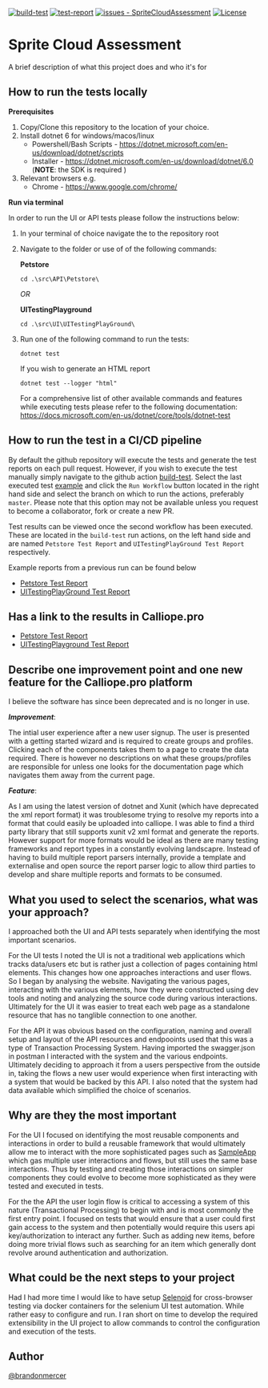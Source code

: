 [![build-test](https://github.com/brandonam/SpriteCloudAssessment/workflows/build-test/badge.svg)](https://github.com/brandonam/SpriteCloudAssessment/actions?query=workflow:"build-test")
[![test-report](https://github.com/brandonam/SpriteCloudAssessment/workflows/test-report/badge.svg)](https://github.com/brandonam/SpriteCloudAssessment/actions?query=workflow:"test-report")
[![issues - SpriteCloudAssessment](https://img.shields.io/github/issues/brandonam/SpriteCloudAssessment)](https://github.com/brandonam/SpriteCloudAssessment/issues)
[![License](https://img.shields.io/badge/License-MIT-blue)](#license)
# Sprite Cloud Assessment

A brief description of what this project does and who it's for

## How to run the tests locally
__Prerequisites__
1. Copy/Clone this repository to the location of your choice.
2. Install dotnet 6 for windows/macos/linux
    - Powershell/Bash Scripts - https://dotnet.microsoft.com/en-us/download/dotnet/scripts
    - Installer - https://dotnet.microsoft.com/en-us/download/dotnet/6.0 (**NOTE**: the SDK is required )
3. Relevant browsers e.g.
    - Chrome - https://www.google.com/chrome/

__Run via terminal__

In order to run the UI or API tests please follow the instructions below:

1. In your terminal of choice navigate the to the repository root
2. Navigate to the folder or use of of the following commands: 

    **Petstore**
    ```
    cd .\src\API\Petstore\
    ```
    _OR_
    
    **UITestingPlayground**
    ```
    cd .\src\UI\UITestingPlayGround\
    ```

3. Run one of the following command to run the tests:
    ``` 
    dotnet test
    ```
    If you wish to generate an HTML report
    ``` 
    dotnet test --logger "html"
    ```
    For a comprehensive list of other available commands and features while executing tests please refer to the following documentation: https://docs.microsoft.com/en-us/dotnet/core/tools/dotnet-test


## How to run the test in a CI/CD pipeline

By default the github repository will execute the tests and generate the test reports on each pull request. However, if you wish to execute the test manually simply navigate to the github action [build-test](https://github.com/brandonam/SpriteCloudAssessment/actions/workflows/build-test.yml). Select the last executed test [example](https://github.com/brandonam/SpriteCloudAssessment/actions/runs/2773281212) and click the `Run Workflow` button located in the right hand side and select the branch on which to run the actions, preferably `master`. Please note that this option may not be available unless you request to become a collaborator, fork or create a new PR.

Test results can be viewed once the second workflow has been executed. These are located in the `build-test` run actions, on the left hand side and are named `Petstore Test Report` and `UITestingPlayGround Test Report` respectively.

Example reports from a previous run can be found below
- [Petstore Test Report](https://github.com/brandonam/SpriteCloudAssessment/runs/7607082433?check_suite_focus=true)
- [UITestingPlayGround Test Report](https://github.com/brandonam/SpriteCloudAssessment/runs/7607082243?check_suite_focus=true)

## Has a link to the results in Calliope.pro

- [Petstore Test Report](https://app.calliope.pro/reports/140632) 
- [UITestingPlayground Test Report](https://app.calliope.pro/reports/140633) 

## Describe one improvement point and one new feature for the Calliope.pro platform

I believe the software has since been deprecated and is no longer in use. 

**_Improvement_**:

The intial user experience after a new user signup. The user is presented with a getting started wizard and is required to create groups and profiles. Clicking each of the components takes them to a page to create the data required. There is however no descriptions on what these groups/profiles are responsible for unless one looks for the documentation page which navigates them away from the current page.

**_Feature_**:

As I am using the latest version of dotnet and Xunit (which have deprecated the xml report format) it was troublesome trying to resolve my reports into a format that could easily be uploaded into calliope. I was able to find a third party library that still supports xunit v2 xml format and generate the reports. However support for more formats would be ideal as there are many testing frameworks and report types in a constantly evolving landscapre. Instead of having to build multiple report parsers internally, provide a template and externalise and open source the report parser logic to allow third parties to develop and share multiple reports and formats to be consumed.

## What you used to select the scenarios, what was your approach?

I approached both the UI and API tests separately when identifying the most important scenarios. 

For the UI tests I noted the UI is not a traditional web applications which tracks data/users etc but is rather just a collection of pages containing html elements. This changes how one approaches interactions and user flows. So I began by analysing the website. Navigating the various pages, interacting with the various elements, how they were constructed using dev tools and noting and analyzing the source code during various interactions. Ultimately for the UI it was easier to treat each web page as a standalone resource that has no tanglible connection to one another.

For the API it was obvious based on the configuration, naming and overall setup and layout of the API resources and endpooints used that this was a type of Transaction Processing System. Having imported the swagger.json in postman I interacted with the system and the various endpoints. Ultimately deciding to approach it from a users perspective from the outside in, taking the flows a new user would experience when first interacting with a system that would be backed by this API. I also noted that the system had data available which simplified the choice of scenarios.

## Why are they the most important
For the UI I focused on identifying the most reusable components and interactions in order to build a reusable framework that would ultimately allow me to interact with the more sophisticated pages such as [SampleApp](http://www.uitestingplayground.com/sampleapp) which gas multiple user interactions and flows, but still uses the same base interactions. Thus by testing and creating those interactions on simpler components they could evolve to become more sophisticated as they were tested and executed in tests.

For the the API the user login flow is critical to accessing a system of this nature (Transactional Processing) to begin with and is most commonly the first entry point. I focused on tests that would ensure that a user could first gain access to the system and then potentially would require this users api key/authorization to interact any further. Such as adding new items, before doing more trivial flows such as searching for an item which generally dont revolve around authentication and authorization.

## What could be the next steps to your project
Had I had more time I would like to have setup [Selenoid](https://aerokube.com/selenoid/) for cross-browser testing via docker containers for the selenium UI test automation. While rather easy to configure and run. I ran short on time to develop the required extensibility in the UI project to allow commands to control the configuration and execution of the tests.

## Author

[@brandonmercer](https://github.com/brandonam)

